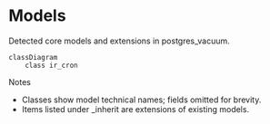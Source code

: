 # Models

Detected core models and extensions in postgres_vacuum.

```mermaid
classDiagram
    class ir_cron
```

Notes
- Classes show model technical names; fields omitted for brevity.
- Items listed under _inherit are extensions of existing models.
